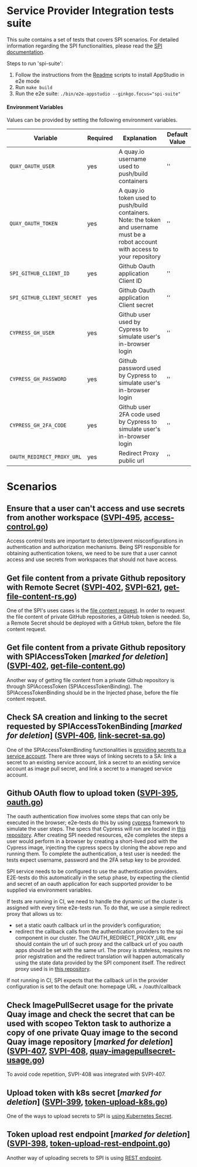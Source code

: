 # Service Provider Integration tests suite

This suite contains a set of tests that covers SPI scenarios. For detailed information regarding the SPI functionalities, please read the [SPI documentation](https://github.com/redhat-appstudio/service-provider-integration-operator/blob/main/docs/USER.md).


Steps to run 'spi-suite':

1) Follow the instructions from the [Readme](../../docs/Installation.md) scripts to install AppStudio in e2e mode
2) Run `make build`
3) Run the e2e suite: `./bin/e2e-appstudio --ginkgo.focus="spi-suite"`

#### Environment Variables

Values can be provided by setting the following environment variables.

| Variable | Required | Explanation | Default Value |
|---|---|---|---|
| `QUAY_OAUTH_USER` | yes | A quay.io username used to push/build containers  | ''  |
| `QUAY_OAUTH_TOKEN` | yes | A quay.io token used to push/build containers. Note: the token and username must be a robot account with access to your repository | '' |
| `SPI_GITHUB_CLIENT_ID` | yes | Github Oauth application Client ID  | ''  |
| `SPI_GITHUB_CLIENT_SECRET` | yes | Github Oauth application Client secret | ''  |
| `CYPRESS_GH_USER` | yes | Github user used by Cypress to simulate user's in-browser login  | ''  |
| `CYPRESS_GH_PASSWORD` | yes | Github password used by Cypress to simulate user's in-browser login  | ''  |
| `CYPRESS_GH_2FA_CODE` | yes | Github user 2FA code used by Cypress to simulate user's in-browser login | ''  |
| `OAUTH_REDIRECT_PROXY_URL` | yes | Redirect Proxy public url | ''  |


# Scenarios

## Ensure that a user can't access and use secrets from another workspace ([SVPI-495](https://issues.redhat.com/browse/SVPI-495), [access-control.go](https://github.com/konflux-ci/e2e-tests/blob/main/tests/spi/access-control.go))
Access control tests are important to detect/prevent misconfigurations in authentication and authorization mechanisms. Being SPI responsible for obtaining authentication tokens, we need to be sure that a user cannot access and use secrets from workspaces that should not have access.


## Get file content from a private Github repository with Remote Secret ([SVPI-402](https://issues.redhat.com/browse/SVPI-402), [SVPI-621](https://issues.redhat.com/browse/SVPI-621), [get-file-content-rs.go](https://github.com/konflux-ci/e2e-tests/blob/main/tests/spi/get-file-content-rs.go))
One of the SPI's uses cases is the [file content request](https://github.com/redhat-appstudio/service-provider-integration-operator/blob/main/docs/USER.md#retrieving-file-content-from-scm-repository). In order to request the file content of private GitHub repositories, a GitHub token is needed. So, a Remote Secret should be deployed with a GitHub token, before the file content request.


## Get file content from a private Github repository with SPIAccessToken [*marked for deletion*] ([SVPI-402](https://issues.redhat.com/browse/SVPI-402), [get-file-content.go](https://github.com/konflux-ci/e2e-tests/blob/main/tests/spi/get-file-content.go))
Another way of getting file content from a private Github repository is through SPIAccessToken (SPIAccessTokenBinding). The SPIAccessTokenBinding should be in the Injected phase, before the file content request.


## Check SA creation and linking to the secret requested by SPIAccessTokenBinding [*marked for deletion*] ([SVPI-406](https://issues.redhat.com/browse/SVPI-406), [link-secret-sa.go](https://github.com/konflux-ci/e2e-tests/blob/main/tests/spi/link-secret-sa.go))
One of the SPIAccessTokenBinding functionalities is [providing secrets to a service account](https://github.com/redhat-appstudio/service-provider-integration-operator/blob/main/docs/USER.md#providing-secrets-to-a-service-account). There are three ways of linking secrets to a SA: link a secret to an existing service account, link a secret to an existing service account as image pull secret, and link a secret to a managed service account.


## Github OAuth flow to upload token ([SVPI-395](https://issues.redhat.com/browse/SVPI-395), [oauth.go](https://github.com/konflux-ci/e2e-tests/blob/main/tests/spi/oauth.go))
The oauth authentication flow involves some steps that can only be executed in the browser; e2e-tests do this by using [cypress](https://github.com/cypress-io/cypress) framework to simulate the user steps. The specs that Cypress will run are located in [this repository](https://github.com/redhat-appstudio-qe/cypress-browser-oauth-flow). After creating SPI needed resources, e2e completes the steps a user would perform in a browser by creating a short-lived pod with the Cypress image, injecting the cypress specs by cloning the above repo and running them.
To complete the authentication, a test user is needed: the tests expect username, password and the 2FA setup key to be provided. 

SPI service needs to be configured to use the authentication providers. E2E-tests do this automatically in the setup phase, by expecting the clientid and secret of an oauth application for each supported provider to be supplied via environment variables. 

If tests are running in CI, we need to handle the dynamic url the cluster is assigned with every time e2e-tests run. To do that, we use a simple redirect proxy that allows us to: 
- set a static oauth callback url in the provider’s configuration; 
- redirect the callback calls from the authentication providers to the spi component in our cluster. 
The OAUTH_REDIRECT_PROXY_URL env should contain the url of such proxy and the callback url of you oauth apps should be set with the same url. 
The proxy is stateless, requires no prior registration and the redirect translation will happen automatically using the state data provided by the SPI component itself.
The redirect proxy used is in [this repository](https://github.com/redhat-appstudio-qe/spi-oauth-redirect-proxy).

If not running in CI, SPI expects that the callback url in the provider configuration is set to the default one: homepage URL + /oauth/callback


## Check ImagePullSecret usage for the private Quay image and check the secret that can be used with scopeo Tekton task to authorize a copy of one private Quay image to the second Quay image repository [*marked for deletion*] ([SVPI-407](https://issues.redhat.com/browse/SVPI-407), [SVPI-408](https://issues.redhat.com/browse/SVPI-408), [quay-imagepullsecret-usage.go](https://github.com/konflux-ci/e2e-tests/blob/main/tests/spi/quay-imagepullsecret-usage.go))
To avoid code repetition, SVPI-408 was integrated with SVPI-407.


## Upload token with k8s secret [*marked for deletion*] ([SVPI-399](https://issues.redhat.com/browse/SVPI-399), [token-upload-k8s.go](https://github.com/konflux-ci/e2e-tests/blob/main/tests/spi/token-upload-k8s.go))
One of the ways to upload secrets to SPI is [using Kubernetes Secret](https://github.com/redhat-appstudio/service-provider-integration-operator/blob/main/docs/USER.md#uploading-access-token-to-spi-using-kubernetes-secret).


## Token upload rest endpoint [*marked for deletion*] ([SVPI-398](https://issues.redhat.com/browse/SVPI-398), [token-upload-rest-endpoint.go](https://github.com/konflux-ci/e2e-tests/blob/main/tests/spi/token-upload-rest-endpoint.go))
Another way of uploading secrets to SPI is using [REST endpoint](https://github.com/redhat-appstudio/service-provider-integration-operator/blob/main/docs/USER.md#storing-username-and-password-credentials-for-any-provider-by-its-url).